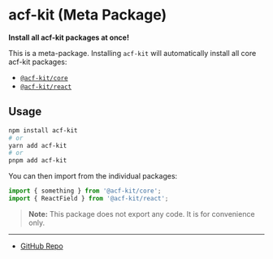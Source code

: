 # acf-kit (Meta Package)

**Install all acf-kit packages at once!**

This is a meta-package. Installing `acf-kit` will automatically install all core acf-kit packages:

- [`@acf-kit/core`](https://www.npmjs.com/package/@acf-kit/core)
- [`@acf-kit/react`](https://www.npmjs.com/package/@acf-kit/react)

## Usage

```sh
npm install acf-kit
# or
yarn add acf-kit
# or
pnpm add acf-kit
```

You can then import from the individual packages:

```js
import { something } from '@acf-kit/core';
import { ReactField } from '@acf-kit/react';
```

> **Note:** This package does not export any code. It is for convenience only.

---

- [GitHub Repo](https://github.com/novincode/acf-kit)
